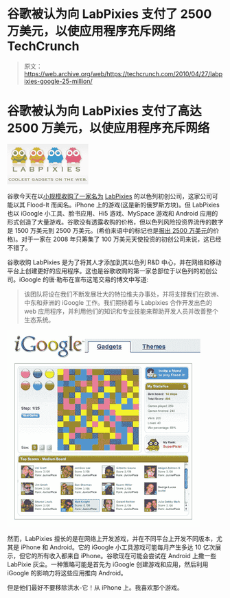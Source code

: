 # 谷歌被认为向 LabPixies 支付了 2500 万美元，以使应用程序充斥网络 TechCrunch

> 原文：<https://web.archive.org/web/https://techcrunch.com/2010/04/27/labpixies-google-25-million/>

# 谷歌被认为向 LabPixies 支付了高达 2500 万美元，以使应用程序充斥网络

![](img/820f95f43bf7252022e6804f6ae14b8c.png)

谷歌今天在以[小规模收购了一家名为](https://web.archive.org/web/20221208091103/http://googlecode.blogspot.com/2010/04/google-acquires-labpixies.html) [LabPixies](https://web.archive.org/web/20221208091103/http://www.labpixies.com/) 的以色列初创公司，这家公司可能以其 Flood-It 而闻名。iPhone 上的游戏(这是新的俄罗斯方块)。但 LabPixies 也以 iGoogle 小工具、脸书应用、Hi5 游戏、MySpace 游戏和 Android 应用的形式创造了大量游戏。谷歌没有透露收购的价格，但以色列风险投资界流传的数字是 1500 万美元到 2500 万美元。(希伯来语中的标记也是[报出 2500 万美元](https://web.archive.org/web/20221208091103/http://www.themarker.com/tmc/article.jhtml?ElementId=gg20100427_85223369)的价格)。对于一家在 2008 年只筹集了 100 万美元天使投资的初创公司来说，这已经不错了。

谷歌收购 LabPixies 是为了将其人才添加到其以色列 R&D 中心，并在网络和移动平台上创建更好的应用程序。这也是谷歌收购的第一家总部位于以色列的初创公司。iGoogle 的唐·勒布在宣布这笔交易的博文中写道:

> 该团队将设在我们不断发展壮大的特拉维夫办事处，并将支撑我们在欧洲、中东和非洲的 iGoogle 工作。我们期待着与 Labpixies 合作开发出色的 web 应用程序，并利用他们的知识和专业技能来帮助开发人员并改善整个生态系统。

![](img/b2dc4f48eaa60eb130d00e752e6f03c1.png)

然而，LabPixies 擅长的是在网络上开发游戏，并在不同平台上开发不同版本，尤其是 iPhone 和 Android。它的 iGoogle 小工具游戏可能每月产生多达 10 亿次展示，但它的所有收入都来自 iPhone。谷歌现在可能会尝试在 Android 上撒一些 LabPixie 灰尘。一种策略可能是首先为 iGoogle 创建游戏和应用，然后利用 iGoogle 的影响力将这些应用推向 Android。

但是他们最好不要移除洪水-它！从 iPhone 上。我喜欢那个游戏。